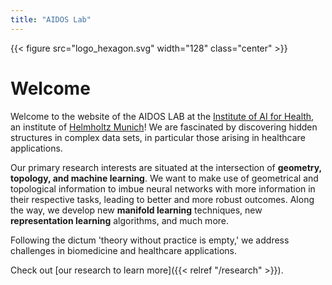 ```yaml
---
title: "AIDOS Lab"
---
```


{{< figure src="logo_hexagon.svg" width="128" class="center" >}}

# Welcome

Welcome to the website of the AIDOS LAB at the [Institute of AI for
Health](https://www.helmholtz-munich.de/aih), an institute of
[Helmholtz Munich](https://www.helmholtz-munich.de)! We are fascinated by
discovering hidden structures in complex data sets, in particular those
arising in healthcare applications.

Our primary research interests are situated at the intersection of
**geometry, topology, and machine learning**.
We want to make use of geometrical and
topological information to imbue
neural networks with more information in their respective tasks, leading
to better and more robust outcomes.
Along the way, we develop new **manifold learning** techniques, new
**representation learning** algorithms, and much more.

Following the dictum 'theory without practice is empty,' we
address challenges in biomedicine and healthcare
applications.

Check out [our research to learn more]({{< relref "/research" >}}).

